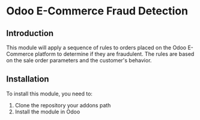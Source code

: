# Odoo E-Commerce Fraud Detection

## Introduction

This module will apply a sequence of rules to orders placed on the Odoo E-Commerce platform to determine 
if they are fraudulent. The rules are based on the sale order parameters and the customer's behavior.

## Installation

To install this module, you need to:

1. Clone the repository your addons path
2. Install the module in Odoo
